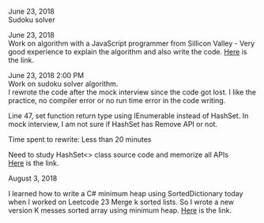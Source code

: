 June 23, 2018<br>
Sudoku solver<br>


June 23, 2018<br>
Work on algorithm with a JavaScript programmer from Sillicon Valley - 
Very good experience to explain the algorithm and also write the code. [Here](https://github.com/jianminchen/Mock-interviews/blob/master/jianminchen.erica%20June%2016%20-/BST%20Successor%20Search.cs) is the link. 

June 23, 2018 2:00 PM <br>
Work on sudoku solver algorithm. <br>
I rewrote the code after the mock interview since the code got lost. I like the practice, no compiler error or no run time error in the code writing. <br>

Line 47, set function return type using IEnumerable<char> instead of HashSet<char>. 
In mock interview, I am not sure if HashSet<char> has Remove API or not. 

Time spent to rewrite: Less than 20 minutes

Need to study HashSet<> class source code and memorize all APIs<br>
[Here](https://github.com/jianminchen/Mock-interviews/blob/master/jianminchen.erica%20June%2016%20-/SudokuSolver.cs) is the link. 

August 3, 2018<br>

I learned how to write a C# minimum heap using SortedDictionary today when I worked on Leetcode 23 Merge k sorted lists. So I wrote a new version K messes sorted array using minimum heap. 
[Here](https://github.com/jianminchen/Mock-interviews/blob/master/2018%2006%20jianminchen.erica%20June%2016%20-/K-Messed%20Array%20Sort%20-%20using%20minimum%20heap.cs) is the link. 

